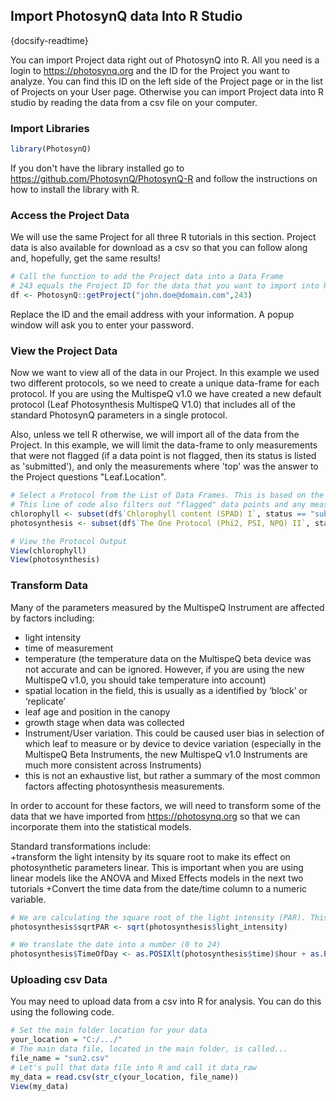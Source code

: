 Import PhotosynQ data Into R Studio
---

{docsify-readtime}

You can import Project data right out of PhotosynQ into R. All you need is a login to <https://photosynq.org> and the ID for the Project you want to analyze. You can find this ID on the left side of the Project page or in the list of Projects on your User page. Otherwise you can import Project data into R studio by reading the data from a csv file on your computer.

### Import Libraries

```r
library(PhotosynQ)
```

If you don't have the library installed go to <https://github.com/PhotosynQ/PhotosynQ-R> and follow the instructions on how to install the library with R.

### Access the Project Data

We will use the same Project for all three R tutorials in this section. Project data is also available for download as a csv so that you can follow along and, hopefully, get the same results!

```r
# Call the function to add the Project data into a Data Frame
# 243 equals the Project ID for the data that you want to import into R for data analysis.
df <- PhotosynQ::getProject("john.doe@domain.com",243)

```

Replace the ID and the email address with your information. A popup window will ask you to enter your password.

### View the Project Data

Now we want to view all of the data in our Project. In this example we used two different protocols, so we need to create a unique data-frame for each protocol. If you are using the MultispeQ v1.0 we have created a new default protocol (Leaf Photosynthesis MultispeQ V1.0) that includes all of the standard PhotosynQ parameters in a single protocol.

Also, unless we tell R otherwise, we will import all of the data from the Project. In this example, we will limit the data-frame to only measurements that were not flagged (if a data point is not flagged, then its status is listed as 'submitted'), and only the measurements where 'top' was the answer to the Project questions "Leaf.Location".

```r
# Select a Protocol from the List of Data Frames. This is based on the measurement protocol that your Project uses. 
# This line of code also filters out "flagged" data points and any measurements that have an answer other than "Top" for the Leaf.Location question.
chlorophyll <- subset(df$`Chlorophyll content (SPAD) I`, status == "submitted" & Leaf.location == "Top")
photosynthesis <- subset(df$`The One Protocol (Phi2, PSI, NPQ) II`, status == "submitted" & Leaf.location == "Top")

# View the Protocol Output
View(chlorophyll)
View(photosynthesis)
```

### Transform Data

Many of the parameters measured by the MultispeQ Instrument are affected by factors including:

+ light intensity
+ time of measurement
+ temperature (the temperature data on the MultispeQ beta device was not accurate and can be ignored. However, if you are using the new MultispeQ v1.0, you should take temperature into account)
+ spatial location in the field, this is usually as a identified by ‘block’ or ‘replicate’
+ leaf age and position in the canopy
+ growth stage when data was collected
+ Instrument/User variation. This could be caused user bias in selection of which leaf to measure or by device to device variation (especially in the MultispeQ Beta Instruments, the new MultispeQ v1.0 Instruments are much more consistent across Instruments)
+ this is not an exhaustive list, but rather a summary of the most common factors affecting photosynthesis measurements.

In order to account for these factors, we will need to transform some of the data that we have imported from <https://photosynq.org> so that we can incorporate them into the statistical models.

Standard transformations include:  
+transform the light intensity by its square root to make its effect on photosynthetic parameters linear. This is important when you are using linear models like the ANOVA and Mixed Effects models in the next two tutorials
+Convert the time data from the date/time column to a numeric variable. 

```r
# We are calculating the square root of the light intensity (PAR). This transformation helps to make the effect of light intensity on Phi2 linear.
photosynthesis$sqrtPAR <- sqrt(photosynthesis$light_intensity)

# We translate the date into a number (0 to 24)
photosynthesis$TimeOfDay <- as.POSIXlt(photosynthesis$time)$hour + as.POSIXlt(photosynthesis$time)$min/60 + as.POSIXlt(photosynthesis$time)$sec/3600
```

### Uploading csv Data

You may need to upload data from a csv into R for analysis. You can do this using the following code.

```r
# Set the main folder location for your data
your_location = "C:/.../"
# The main data file, located in the main folder, is called... 
file_name = "sun2.csv"
# Let's pull that data file into R and call it data_raw
my_data = read.csv(str_c(your_location, file_name))
View(my_data)
```
